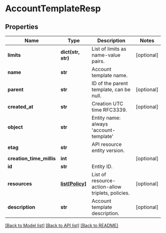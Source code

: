 # AccountTemplateResp

## Properties
Name | Type | Description | Notes
------------ | ------------- | ------------- | -------------
**limits** | **dict(str, str)** | List of limits as name-value pairs. | [optional] 
**name** | **str** | Account template name. | 
**parent** | **str** | ID of the parent template, can be null. | [optional] 
**created_at** | **str** | Creation UTC time RFC3339. | [optional] 
**object** | **str** | Entity name: always &#39;account-template&#39; | 
**etag** | **str** | API resource entity version. | 
**creation_time_millis** | **int** |  | [optional] 
**id** | **str** | Entity ID. | 
**resources** | [**list[Policy]**](Policy.md) | List of resource-action-allow triplets, policies. | [optional] 
**description** | **str** | Account template description. | [optional] 

[[Back to Model list]](../README.md#documentation-for-models) [[Back to API list]](../README.md#documentation-for-api-endpoints) [[Back to README]](../README.md)


